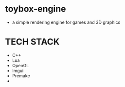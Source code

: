 # toybox-engine

- a simple rendering engine for games and 3D graphics


# TECH STACK
- C++
- Lua
- OpenGL
- Imgui
- Premake
- 
